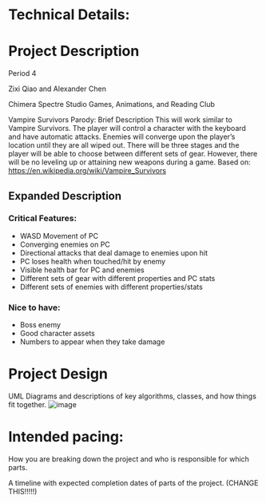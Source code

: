 
# Technical Details:

# Project Description

Period 4

Zixi Qiao and Alexander Chen

Chimera Spectre Studio Games, Animations, and Reading Club

Vampire Survivors Parody: Brief Description
This will work similar to Vampire Survivors. The player will control a character with the keyboard and have automatic attacks. Enemies will converge upon the player’s location until they are all wiped out. There will be three stages and the player will be able to choose between different sets of gear. However, there will be no leveling up or attaining new weapons during a game.
Based on: https://en.wikipedia.org/wiki/Vampire_Survivors

## Expanded Description

### Critical Features:
- WASD Movement of PC
- Converging enemies on PC
- Directional attacks that deal damage to enemies upon hit
- PC loses health when touched/hit by enemy
- Visible health bar for PC and enemies
- Different sets of gear with different properties and PC stats
- Different sets of enemies with different properties/stats

### Nice to have:
- Boss enemy
- Good character assets
- Numbers to appear when they take damage
     
# Project Design

UML Diagrams and descriptions of key algorithms, classes, and how things fit together.
![image](https://github.com/user-attachments/assets/950349ba-dd7b-466a-8273-fc01e143faec)


    
# Intended pacing:

How you are breaking down the project and who is responsible for which parts.

A timeline with expected completion dates of parts of the project. (CHANGE THIS!!!!!)


